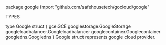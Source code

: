 package google
    import "github.com/safehousetech/gocloud/google"


TYPES

type Google struct {
    gce.GCE
    googlestorage.GoogleStorage
    googleloadbalancer.Googleloadbalancer
    googlecontainer.Googlecontainer
    googledns.Googledns
}
    Google struct represents google cloud provider.


